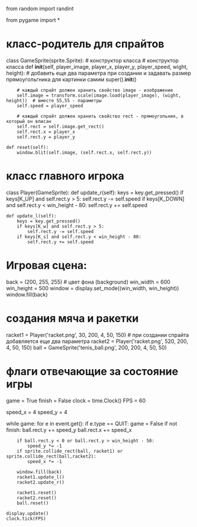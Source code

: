 from random import randint

from pygame import *


# класс-родитель для спрайтов
class GameSprite(sprite.Sprite):
    # конструктор класса
    # конструктор класса
    def __init__(self, player_image, player_x, player_y, player_speed, wight,
                 height):  # добавить еще два параметра при создании и задавать размер прямоугольгника для картинки самим
        super().__init__()

        # каждый спрайт должен хранить свойство image - изображение
        self.image = transform.scale(image.load(player_image), (wight, height))  # вместе 55,55 - параметры
        self.speed = player_speed

        # каждый спрайт должен хранить свойство rect - прямоугольник, в который он вписан
        self.rect = self.image.get_rect()
        self.rect.x = player_x
        self.rect.y = player_y

    def reset(self):
        window.blit(self.image, (self.rect.x, self.rect.y))


# класс главного игрока
class Player(GameSprite):
    def update_r(self):
        keys = key.get_pressed()
        if keys[K_UP] and self.rect.y > 5:
            self.rect.y -= self.speed
        if keys[K_DOWN] and self.rect.y < win_height - 80:
            self.rect.y += self.speed

    def update_l(self):
        keys = key.get_pressed()
        if keys[K_w] and self.rect.y > 5:
            self.rect.y -= self.speed
        if keys[K_s] and self.rect.y < win_height - 80:
            self.rect.y += self.speed


# Игровая сцена:
back = (200, 255, 255)  # цвет фона (background)
win_width = 600
win_height = 500
window = display.set_mode((win_width, win_height))
window.fill(back)

# создания мяча и ракетки
racket1 = Player('racket.png', 30, 200, 4, 50, 150)  # при создании спрайта добавляется еще два параметра
racket2 = Player('racket.png', 520, 200, 4, 50, 150)
ball = GameSprite('tenis_ball.png', 200, 200, 4, 50, 50)

# флаги отвечающие за состояние игры
game = True
finish = False
clock = time.Clock()
FPS = 60

speed_x = 4
speed_y = 4


while game:
    for e in event.get():
        if e.type == QUIT:
            game = False
    if not finish:
        ball.rect.y += speed_y
        ball.rect.x += speed_x

        if ball.rect.y < 0 or ball.rect.y > win_height - 50:
            speed_y *= -1
        if sprite.collide_rect(ball, racket1) or sprite.collide_rect(ball,racket2):
            speed_x *= -1

        window.fill(back)
        racket1.update_l()
        racket2.update_r()

        racket1.reset()
        racket2.reset()
        ball.reset()

    display.update()
    clock.tick(FPS)
